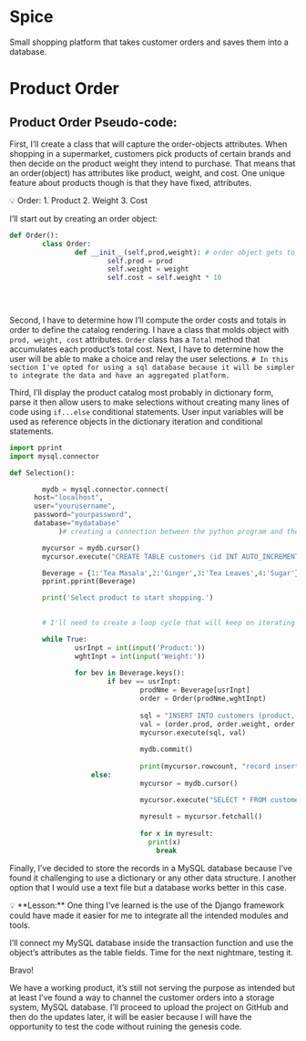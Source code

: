 # Spice
Small shopping platform that takes customer orders and saves them into a database.

# Product Order

## Product Order Pseudo-code:

First, I’ll create a class that will capture the order-objects attributes. When shopping in a supermarket, customers pick products of certain brands and then decide on the product weight they intend to purchase. That means that an order(object) has attributes like product, weight, and cost. One unique feature about products though is that they have fixed, attributes. 

<aside>
💡 Order:
1. Product
2. Weight
3. Cost

</aside>

I’ll start out by creating an order object: 

```python
def Order():
		class Order:
				def __init__(self,prod,weight): # order object gets to have this attributes.
						self.prod = prod
						self.weight = weight
						self.cost = self.weight * 10

					
			
```

Second, I have to determine how I’ll compute the order costs and totals in order to define the catalog rendering. I have a class that molds object with `prod, weight, cost` attributes. `Order` class has a `Total` method that accumulates each product’s total cost. Next, I have to determine how the user will be able to make a choice and relay the user selections. `# In this section I've opted for using a sql database because it will be simpler to integrate the data and have an aggregated platform.`

Third, I’ll display the product catalog most probably in dictionary form, parse it then allow users to make selections without creating many lines of code using `if...else` conditional statements. User input variables will be used as reference objects in the dictionary iteration and conditional statements. 

```python
import pprint
import mysql.connector

def Selection():

		mydb = mysql.connector.connect(
	  host="localhost",
	  user="yourusername",
	  password="yourpassword",
	  database="mydatabase"
			)# creating a connection between the python program and the SQL database.

		mycursor = mydb.cursor()
		mycursor.execute("CREATE TABLE customers (id INT AUTO_INCREMENT PRIMARY KEY, product VARCHAR(255), weight INT, cost INT)")

		Beverage = {1:'Tea Masala',2:'Ginger',3:'Tea Leaves',4:'Sugar'} # catalog in dictionary data structure.
		pprint.pprint(Beverage)

		print('Select product to start shopping.')
		

		# I'll need to create a loop cycle that will keep on iterating as long as the conditions are met. 

		while True:
				usrInpt = int(input('Product:'))
				wghtInpt = int(input('Weight:'))
	
				for bev in Beverage.keys():
						if bev == usrInpt:
								prodNme = Beverage[usrInpt]
								order = Order(prodNme,wghtInpt)
								
								sql = "INSERT INTO customers (product, weight, cost) VALUES (%s, %s, %s)"
								val = (order.prod, order.weight, order.cost)
								mycursor.execute(sql, val)
								
								mydb.commit()
								
								print(mycursor.rowcount, "record inserted.")
					else:
								mycursor = mydb.cursor()

								mycursor.execute("SELECT * FROM customers")
								
								myresult = mycursor.fetchall()
								
								for x in myresult:
								  print(x)
									break

```

Finally, I’ve decided to store the records in a MySQL database because I’ve found it challenging to use a dictionary or any other data structure. I another option that I would use a text file but a database works better in this case.

<aside>
💡 **Lesson:**
One thing I’ve learned is the use of the Django framework could have made it easier for me to integrate all the intended modules and tools.

</aside>

I’ll connect my MySQL database inside the transaction function and use the object’s attributes as the table fields.  Time for the next nightmare, testing it. 

Bravo!

We have a working product, it’s still not serving the purpose as intended but at least I’ve found a way to channel the customer orders into a storage system, MySQL database. I’ll proceed to upload the project on GitHub and then do the updates later, it will be easier because I will have the opportunity to test the code without ruining the genesis code.